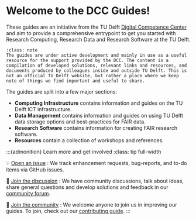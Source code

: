 # Welcome to the DCC Guides!
These guides are an initiative from the TU Delft [Digital Competence Center](community/dcc.md) and aim to provide a comprehensive entrypoint to get you started with Research Computing, Research Data and Research Software at the TU Delft. 

```{admonition} Disclaimer
:class: note
The guides are under active development and mainly in use as a useful resource for the support provided by the DCC. The content is a compilation of developed solutions, relevant links and resources, and documents produced by colleagues inside and outside TU Delft. This is not an official TU Delft website, but rather a place where we keep note of things we find important and useful to share.
```

The guides are split into a few major sections:
- **Computing Infrastructure** contains information and guides on the TU Delft ICT infrastructure.
- **Data Management** contains information and guides on using TU Delft data storage options and best-practices for FAIR data. 
- **Research Software** contains information for creating FAIR research software.
- **Resources** contain a collection of workshops and references.


:::{admonition} Learn more and get involved
:class: tip full-width

💡 [Open an issue](https://github.com/TU-Delft-DCC/TU-Delft-DCC.github.io/issues/new/choose)
: We track enhancement requests, bug-reports, and to-do items via GitHub issues.

💬 [Join the discussion](https://github.com/TU-Delft-DCC/TU-Delft-DCC.github.io/discussions)
: We have community discussions, talk about ideas, share general questions and develop solutions and feedback in our [community forum](https://github.com/TU-Delft-DCC/TU-Delft-DCC.github.io/discussions).

🙌 [Join the community](community/contribute.md)
: We welcome anyone to join us in improving our guides. To join, check out our [contributing guide](community/contribute.md).
:::

